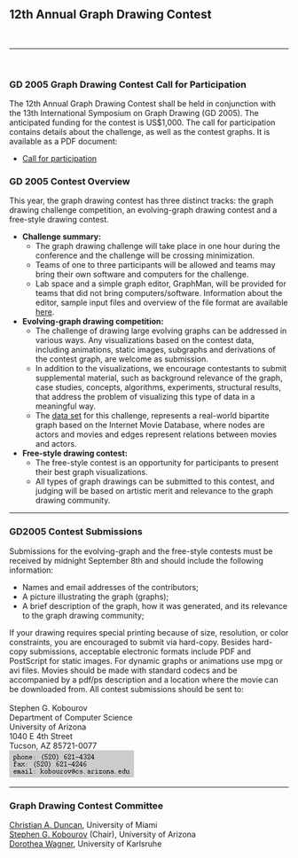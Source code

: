 <html>

<head>
<meta http-equiv="Content-Type" content="text/html; charset=windows-1252">
<meta name="GENERATOR" content="Microsoft FrontPage 4.0">
<meta name="ProgId" content="FrontPage.Editor.Document">
<title>12th Annual Graph Drawing Contest</title>
</head>

<body>

<h2>12th Annual Graph Drawing Contest</h2>
<p>&nbsp;
<hr>
<p>&nbsp;
<h3>GD 2005 Graph Drawing Contest Call for Participation</h3>
The 12th Annual Graph Drawing Contest shall be held in conjunction with the 13th
International Symposium on Graph Drawing (GD 2005). The anticipated funding for
the contest is US$1,000. The call for participation contains details about the
challenge, as well as the contest graphs. It is available as a PDF document:
<ul>
  <li><a href="cfp_contest.pdf">Call for participation</a>
</ul>
<h3>GD 2005 Contest Overview</h3>
This year, the graph drawing contest has three distinct tracks: the graph
drawing challenge competition, an evolving-graph drawing contest and a
free-style drawing contest.
<ul>
  <li><b>Challenge summary:</b>
    <ul>
      <li>The graph drawing challenge will take place in one hour during the
        conference and the challenge will be crossing minimization.
      <li>Teams of one to three participants will be allowed and teams may bring
        their own software and computers for the challenge.
      <li>Lab space and a simple graph editor, GraphMan, will be provided for
        teams that did not bring computers/software. Information about the
        editor, sample input files and overview of the file format are available
        <a href="GraphMan.html">here</a>.
    </ul>
  <li><b>Evolving-graph drawing competition:</b>
    <ul>
      <li>The challenge of drawing large evolving graphs can be addressed in
        various ways. Any visualizations based on the contest data, including
        animations, static images, subgraphs and derivations of the contest
        graph, are welcome as submission.
      <li>In addition to the visualizations, we encourage contestants to submit
        supplemental material, such as background relevance of the graph, case
        studies, concepts, algorithms, experiments, structural results, that
        address the problem of visualizing this type of data in a meaningful
        way.
      <li>The <a href="dataset.html">data set</a> for this challenge, represents
        a real-world bipartite graph based on the Internet Movie Database, where
        nodes are actors and movies and edges represent relations between movies
        and actors.
    </ul>
  <li><b>Free-style drawing contest:</b>
    <ul>
      <li>The free-style contest is an opportunity for participants to present
        their best graph visualizations.
      <li>All types of graph drawings can be submitted to this contest, and
        judging will be based on artistic merit and relevance to the graph
        drawing community.
    </ul>
</ul>
<hr>
<h3>GD2005 Contest Submissions</h3>
Submissions for the evolving-graph and the free-style contests must be received
by midnight September 8th and should include the following information:
<ul>
  <li>Names and email addresses of the contributors;
  <li>A picture illustrating the graph (graphs);
  <li>A brief description of the graph, how it was generated, and its relevance
    to the graph drawing community;
</ul>
If your drawing requires special printing because of size, resolution, or color
constraints, you are encouraged to submit via hard-copy. Besides hard-copy
submissions, acceptable electronic formats include PDF and PostScript for static
images. For dynamic graphs or animations use mpg or avi files. Movies should be
made with standard codecs and be accompanied by a pdf/ps description and a
location where the movie can be downloaded from. All contest submissions should
be sent to:<br>
<br>
Stephen G. Kobourov<br>
Department of Computer Science<br>
University of Arizona<br>
1040 E 4th Street<br>
Tucson, AZ 85721-0077<br>
<img SRC="email.jpg" border="0" width="225" height="49"><br>
<hr>
<h3>Graph Drawing Contest Committee</h3>
<a href="http://www.cs.miami.edu/~duncan/">Christian A. Duncan</a>, University
of Miami<br>
<a href="http://www.cs.arizona.edu/~kobourov">Stephen G. Kobourov</a> (Chair),
University of Arizona<br>
<a href="http://i11www.informatik.uni-karlsruhe.de/algo/people/dwagner/">Dorothea
Wagner</a>, University of Karlsruhe
<p><br>
</p>

</body>

</html>
